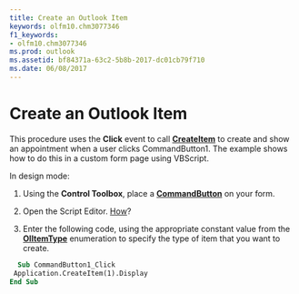 ```yaml
---
title: Create an Outlook Item
keywords: olfm10.chm3077346
f1_keywords:
- olfm10.chm3077346
ms.prod: outlook
ms.assetid: bf84371a-63c2-5b8b-2017-dc01cb79f710
ms.date: 06/08/2017
---
```



# Create an Outlook Item

This procedure uses the **Click** event to call **[CreateItem](application-createitem-method-outlook.md)** to create and show an appointment when a user clicks CommandButton1. The example shows how to do this in a custom form page using VBScript.

In design mode:

1. Using the **Control Toolbox**, place a **[CommandButton](commandbutton-object-outlook-forms-script.md)** on your form.
    
2. Open the Script Editor. [How](using-the-script-editor.md)?
    
3. Enter the following code, using the appropriate constant value from the **[OlItemType](olitemtype-enumeration-outlook.md)** enumeration to specify the type of item that you want to create.
    
```vb
  Sub CommandButton1_Click 
 Application.CreateItem(1).Display 
End Sub
```


    
    


